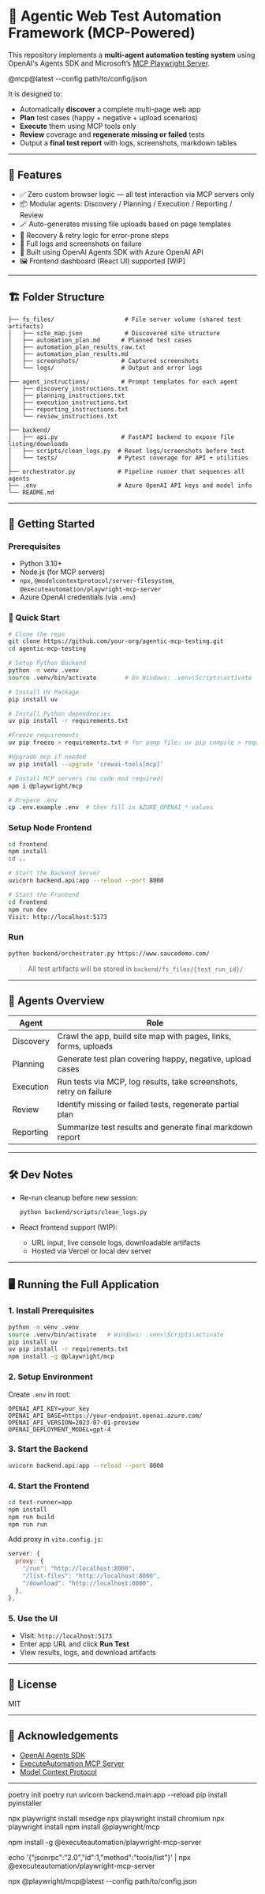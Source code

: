 # 🧪 Agentic Web Test Automation Framework (MCP-Powered)

This repository implements a **multi-agent automation testing system** using OpenAI's Agents SDK and Microsoft’s [MCP Playwright Server](https://www.npmjs.com/package/@executeautomation/playwright-mcp-server).

@mcp@latest --config path/to/config/json

It is designed to:
- Automatically **discover** a complete multi-page web app
- **Plan** test cases (happy + negative + upload scenarios)
- **Execute** them using MCP tools only
- **Review** coverage and **regenerate missing or failed** tests
- Output a **final test report** with logs, screenshots, markdown tables

---

## 🔧 Features

- ✅ Zero custom browser logic — all test interaction via MCP servers only
- 📦 Modular agents: Discovery / Planning / Execution / Reporting / Review
- 🪄 Auto-generates missing file uploads based on page templates
- 🔁 Recovery & retry logic for error-prone steps
- 📂 Full logs and screenshots on failure
- 🧠 Built using OpenAI Agents SDK with Azure OpenAI API
- 🖼️ Frontend dashboard (React UI) supported [WIP]

---

## 🏗️ Folder Structure

```
├── fs_files/                    # File server volume (shared test artifacts)
│   ├── site_map.json            # Discovered site structure
│   ├── automation_plan.md      # Planned test cases
│   ├── automation_plan_results_raw.txt
│   ├── automation_plan_results.md
│   ├── screenshots/            # Captured screenshots
│   └── logs/                   # Output and error logs
│
├── agent_instructions/         # Prompt templates for each agent
│   ├── discovery_instructions.txt
│   ├── planning_instructions.txt
│   ├── execution_instructions.txt
│   ├── reporting_instructions.txt
│   └── review_instructions.txt
│
├── backend/
│   ├── api.py                  # FastAPI backend to expose file listing/downloads
│   ├── scripts/clean_logs.py  # Reset logs/screenshots before test
│   └── tests/                 # Pytest coverage for API + utilities
│
├── orchestrator.py            # Pipeline runner that sequences all agents
├── .env                       # Azure OpenAI API keys and model info
└── README.md
```

---

## 🚀 Getting Started

### Prerequisites
- Python 3.10+
- Node.js (for MCP servers)
- `npx`, `@modelcontextprotocol/server-filesystem`, `@executeautomation/playwright-mcp-server`
- Azure OpenAI credentials (via `.env`)

### 🏁 Quick Start

```bash
# Clone the repo
git clone https://github.com/your-org/agentic-mcp-testing.git
cd agentic-mcp-testing

# Setup Python Backend
python -m venv .venv
source .venv/bin/activate        # On Windows: .venv\Scripts\activate

# Install UV Package
pip install uv

# Install Python dependencies
uv pip install -r requirements.txt

#Freeze requirements
uv pip freeze > requirements.txt # for pomp file: uv pip compile > requirements.txt

#Upgrade mcp if needed
uv pip install --upgrade 'crewai-tools[mcp]'

# Install MCP servers (no code mod required)
npm i @playwright/mcp

# Prepare .env
cp .env.example .env  # then fill in AZURE_OPENAI_* values
```

### Setup Node Frontend

```bash
cd frontend
npm install
cd ..

# Start the Backend Server
uvicorn backend.api:app --reload --port 8000

# Start the Frontend
cd frontend
npm run dev
Visit: http://localhost:5173

```

### Run
```bash
python backend/orchestrator.py https://www.saucedemo.com/
```
> All test artifacts will be stored in `backend/fs_files/{test_run_id}/`

---

## 🧠 Agents Overview
| Agent     | Role                                                                 |
|-----------|----------------------------------------------------------------------|
| Discovery | Crawl the app, build site map with pages, links, forms, uploads     |
| Planning  | Generate test plan covering happy, negative, upload cases           |
| Execution | Run tests via MCP, log results, take screenshots, retry on failure  |
| Review    | Identify missing or failed tests, regenerate partial plan            |
| Reporting | Summarize test results and generate final markdown report           |

---

## 🛠️ Dev Notes

- Re-run cleanup before new session:
  ```bash
  python backend/scripts/clean_logs.py
  ```

- React frontend support (WIP):
  - URL input, live console logs, downloadable artifacts
  - Hosted via Vercel or local dev server

---

## 🖥️ Running the Full Application

### 1. Install Prerequisites
```bash
python -m venv .venv
source .venv/bin/activate   # Windows: .venv\Scripts\activate
pip install uv
uv pip install -r requirements.txt
npm install -g @playwright/mcp
```

### 2. Setup Environment
Create `.env` in root:
```env
OPENAI_API_KEY=your_key
OPENAI_API_BASE=https://your-endpoint.openai.azure.com/
OPENAI_API_VERSION=2023-07-01-preview
OPENAI_DEPLOYMENT_MODEL=gpt-4
```

### 3. Start the Backend
```bash
uvicorn backend.api:app --reload --port 8000
```

### 4. Start the Frontend
```bash
cd test-runner=app
npm install
npm run build
npm run run
```

Add proxy in `vite.config.js`:
```js
server: {
  proxy: {
    "/run": "http://localhost:8000",
    "/list-files": "http://localhost:8000",
    "/download": "http://localhost:8000",
  },
},
```

### 5. Use the UI
- Visit: `http://localhost:5173`
- Enter app URL and click **Run Test**
- View results, logs, and download artifacts

---

## 📄 License
MIT

---

## 🙌 Acknowledgements
- [OpenAI Agents SDK](https://platform.openai.com/docs/assistants)
- [ExecuteAutomation MCP Server](https://www.npmjs.com/package/@executeautomation/playwright-mcp-server)
- [Model Context Protocol](https://github.com/modelcontextprotocol)

---


poetry init
poetry run uvicorn backend.main:app --reload
pip install pyinstaller

npx playwright install msedge
npx playwright install chromium
npx playwright install
npm install @playwright/mcp

npm install -g @executeautomation/playwright-mcp-server

echo '{"jsonrpc":"2.0","id":1,"method":"tools/list"}' | npx @executeautomation/playwright-mcp-server

npx @playwright/mcp@latest --config path/to/config.json